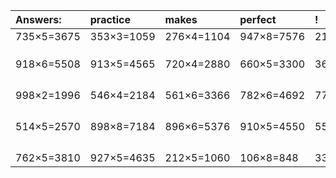 | Answers: | practice | makes | perfect | ! |
| :--- | :--- | :--- | :--- | :--- |
| 735×5=3675 | 353×3=1059 | 276×4=1104 | 947×8=7576 | 217×4=868 | 
|   |   |   |   |   | 
|   |   |   |   |   | 
|   |   |   |   |   | 
| 918×6=5508 | 913×5=4565 | 720×4=2880 | 660×5=3300 | 367×2=734 | 
|   |   |   |   |   | 
|   |   |   |   |   | 
|   |   |   |   |   | 
|   |   |   |   |   | 
| 998×2=1996 | 546×4=2184 | 561×6=3366 | 782×6=4692 | 778×6=4668 | 
|   |   |   |   |   | 
|   |   |   |   |   | 
|   |   |   |   |   | 
|   |   |   |   |   | 
| 514×5=2570 | 898×8=7184 | 896×6=5376 | 910×5=4550 | 559×8=4472 | 
|   |   |   |   |   | 
|   |   |   |   |   | 
|   |   |   |   |   | 
|   |   |   |   |   | 
| 762×5=3810 | 927×5=4635 | 212×5=1060 | 106×8=848 | 333×9=2997 | 
